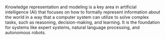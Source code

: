 Knowledge representation and modeling is a key area in artificial intelligence (AI) that focuses on how to formally represent information about the world in a way that a computer system can utilize to solve complex tasks, such as reasoning, decision-making, and learning. It is the foundation for systems like expert systems, natural language processing, and autonomous robots.
